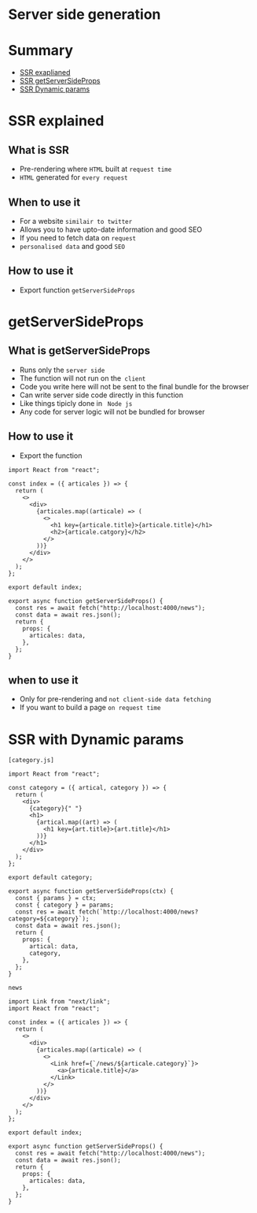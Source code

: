 # Server side generation


 # Summary
 - [SSR exaplianed](#SSR-explained)
 - [SSR getServerSideProps](#getServerSideProps)
 - [SSR Dynamic params](#SSR-with-Dynamic-params)
 

# SSR explained

  ## What is SSR
  - Pre-rendering where ```HTML``` built at ```request time```
  - ```HTML``` generated for ```every request```
  
  ## When to use it 
  - For a website ```similair to twitter```
  - Allows you to have upto-date information and good SEO
  - If you need to fetch data on ```request```
  - ```personalised data``` and good ```SEO``` 
  
  ## How to use it 
  - Export function ```getServerSideProps```

# getServerSideProps

 ## What is getServerSideProps
 - Runs only the ```server side```
 - The function will not run on the``` client```
 - Code you write here will not be sent to the final bundle for the browser
 - Can write server side code directly in this function
 - Like things tipicly done in ``` Node js```
 - Any code for server logic will not be bundled for browser
 
 
 ## How to use it 
 - Export the function 
```
import React from "react";

const index = ({ articales }) => {
  return (
    <>
      <div>
        {articales.map((articale) => (
          <>
            <h1 key={articale.title}>{articale.title}</h1>
            <h2>{articale.catgory}</h2>
          </>
        ))}
      </div>
    </>
  );
};

export default index;

export async function getServerSideProps() {
  const res = await fetch("http://localhost:4000/news");
  const data = await res.json();
  return {
    props: {
      articales: data,
    },
  };
}

```

  ## when to use it 
  - Only for pre-rendering and ```not client-side data fetching```
  - If you want to build a page ```on request time```



# SSR with Dynamic params

```[category.js]```
```
import React from "react";

const category = ({ artical, category }) => {
  return (
    <div>
      {category}{" "}
      <h1>
        {artical.map((art) => (
          <h1 key={art.title}>{art.title}</h1>
        ))}
      </h1>
    </div>
  );
};

export default category;

export async function getServerSideProps(ctx) {
  const { params } = ctx;
  const { category } = params;
  const res = await fetch(`http://localhost:4000/news?category=${category}`);
  const data = await res.json();
  return {
    props: {
      artical: data,
      category,
    },
  };
}

```

```news```
```
import Link from "next/link";
import React from "react";

const index = ({ articales }) => {
  return (
    <>
      <div>
        {articales.map((articale) => (
          <>
            <Link href={`/news/${articale.category}`}>
              <a>{articale.title}</a>
            </Link>
          </>
        ))}
      </div>
    </>
  );
};

export default index;

export async function getServerSideProps() {
  const res = await fetch("http://localhost:4000/news");
  const data = await res.json();
  return {
    props: {
      articales: data,
    },
  };
}

```
